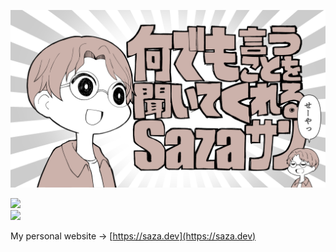 ![header](./assets/saza-san-header.png)

<div align="you like"><img src="https://skillicons.dev/icons?i=go,zig,kubernetes,wasm" /></div><div align="left"><img src="https://github-profile-summary-cards.vercel.app/api/cards/profile-details?username=saza-ku&count_private=true&theme=default"/></div>

My personal website → [https://saza.dev](https://saza.dev)

<!--
**Saza-ku/Saza-ku** is a ✨ _special_ ✨ repository because its `README.md` (this file) appears on your GitHub profile.

Here are some ideas to get you started:

- 🔭 I’m currently working on ...
- 🌱 I’m currently learning ...
- 👯 I’m looking to collaborate on ...
- 🤔 I’m looking for help with ...
- 💬 Ask me about ...
- 📫 How to reach me: ...
- 😄 Pronouns: ...
- ⚡ Fun fact: ...
-->
